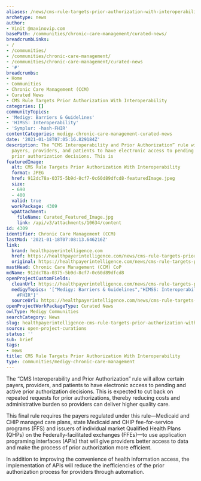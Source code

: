 ```yaml
---
aliases: /news/cms-rule-targets-prior-authorization-with-interoperability
archetype: news
author:
- Vinit @maxinovip.com
basePath: /communities/chronic-care-management/curated-news/
breadcrumbLinks:
- /
- /communities/
- /communities/chronic-care-management/
- /communities/chronic-care-management/curated-news
- '#'
breadcrumbs:
- Home
- Communities
- Chronic Care Management (CCM)
- Curated News
- CMS Rule Targets Prior Authorization With Interoperability
categories: []
communityTopics:
- 'Medigy: Barriers & Guidelines'
- 'HIMSS: Interoperability'
- 'Symplur: -hash-FHIR'
contentCategories: medigy-chronic-care-management-curated-news
date: '2021-01-18T07:05:16.829184Z'
description: The “CMS Interoperability and Prior Authorization” rule will allow certain
  payers, providers, and patients to have electronic access to pending and active
  prior authorization decisions. This is
featuredImage:
  alt: CMS Rule Targets Prior Authorization With Interoperability
  format: JPEG
  href: 912dc78a-0375-5b9d-8cf7-0c60d89dfcd8-featuredImage.jpeg
  size:
  - 690
  - 400
  valid: true
  workPackage: 4309
  wpAttachment:
    fileName: Curated_Featured_Image.jpg
    link: /api/v3/attachments/10634/content
id: 4309
identifier: Chronic Care Management (CCM)
lastMod: '2021-01-18T07:08:13.646216Z'
link:
  brand: healthpayerintelligence.com
  href: https://healthpayerintelligence.com/news/cms-rule-targets-prior-authorization-with-interoperability
  original: https://healthpayerintelligence.com/news/cms-rule-targets-prior-authorization-with-interoperability
mastHead: Chronic Care Management (CCM) CoP
mdName: 912dc78a-0375-5b9d-8cf7-0c60d89dfcd8
openProjectCustomFields:
  cleanUrl: https://healthpayerintelligence.com/news/cms-rule-targets-prior-authorization-with-interoperability
  medigyTopics: '["Medigy: Barriers & Guidelines","HIMSS: Interoperability","Symplur:
    #FHIR"]'
  sourceUrl: https://healthpayerintelligence.com/news/cms-rule-targets-prior-authorization-with-interoperability
openProjectWorkPackageType: Curated News
owlType: Medigy Communities
searchCategory: News
slug: healthpayerintelligence-cms-rule-targets-prior-authorization-with-interoperability
source: open-project-curations
status: ''
sub: brief
tags:
- news
title: CMS Rule Targets Prior Authorization With Interoperability
type: communities/medigy-chronic-care-management
---
```


<p>The “CMS Interoperability and Prior Authorization” rule will allow certain payers, providers, and patients to have electronic access to pending and active prior authorization decisions. This is expected to cut back on repeated requests for prior authorizations, thereby reducing costs and administrative burden so providers can deliver higher quality care.</p><p>This final rule requires the payers regulated under this rule—Medicaid and CHIP managed care plans, state Medicaid and CHIP fee-for-service programs (FFS) and issuers of individual market Qualified Health Plans (QHPs) on the Federally-facilitated exchanges (FFEs)—to use application programing interfaces (APIs) that will give providers better access to data and make the process of prior authorization more efficient.</p><p>In addition to improving the convenience of health information access, the implementation of APIs will reduce the inefficiencies of the prior authorization process for providers through automation.&nbsp;</p>